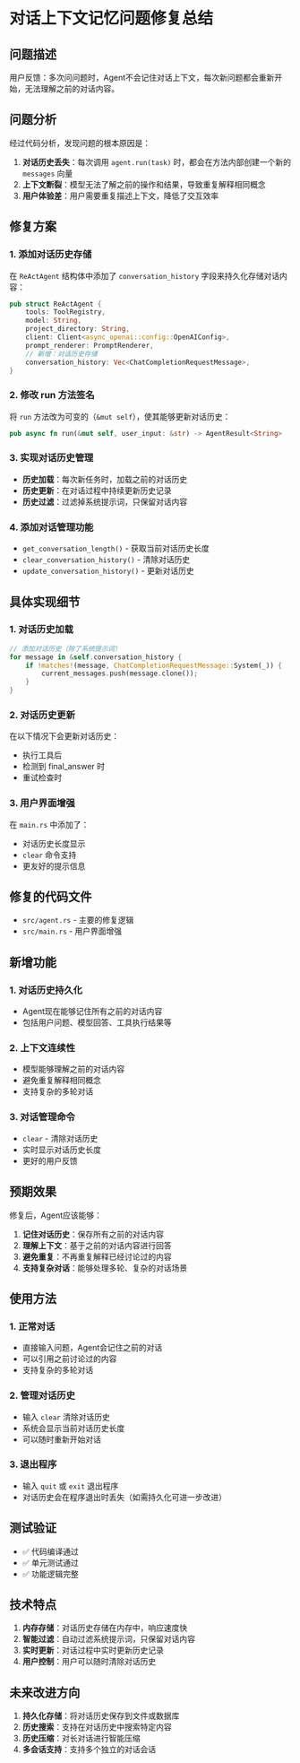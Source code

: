 # 对话上下文记忆问题修复总结

## 问题描述
用户反馈：多次问问题时，Agent不会记住对话上下文，每次新问题都会重新开始，无法理解之前的对话内容。

## 问题分析
经过代码分析，发现问题的根本原因是：

1. **对话历史丢失**：每次调用 `agent.run(task)` 时，都会在方法内部创建一个新的 `messages` 向量
2. **上下文断裂**：模型无法了解之前的操作和结果，导致重复解释相同概念
3. **用户体验差**：用户需要重复描述上下文，降低了交互效率

## 修复方案

### 1. 添加对话历史存储
在 `ReActAgent` 结构体中添加了 `conversation_history` 字段来持久化存储对话内容：

```rust
pub struct ReActAgent {
    tools: ToolRegistry,
    model: String,
    project_directory: String,
    client: Client<async_openai::config::OpenAIConfig>,
    prompt_renderer: PromptRenderer,
    // 新增：对话历史存储
    conversation_history: Vec<ChatCompletionRequestMessage>,
}
```

### 2. 修改 run 方法签名
将 `run` 方法改为可变的（`&mut self`），使其能够更新对话历史：

```rust
pub async fn run(&mut self, user_input: &str) -> AgentResult<String>
```

### 3. 实现对话历史管理
- **历史加载**：每次新任务时，加载之前的对话历史
- **历史更新**：在对话过程中持续更新历史记录
- **历史过滤**：过滤掉系统提示词，只保留对话内容

### 4. 添加对话管理功能
- `get_conversation_length()` - 获取当前对话历史长度
- `clear_conversation_history()` - 清除对话历史
- `update_conversation_history()` - 更新对话历史

## 具体实现细节

### 1. 对话历史加载
```rust
// 添加对话历史（除了系统提示词）
for message in &self.conversation_history {
    if !matches!(message, ChatCompletionRequestMessage::System(_)) {
        current_messages.push(message.clone());
    }
}
```

### 2. 对话历史更新
在以下情况下会更新对话历史：
- 执行工具后
- 检测到 final_answer 时
- 重试检查时

### 3. 用户界面增强
在 `main.rs` 中添加了：
- 对话历史长度显示
- `clear` 命令支持
- 更友好的提示信息

## 修复的代码文件
- `src/agent.rs` - 主要的修复逻辑
- `src/main.rs` - 用户界面增强

## 新增功能

### 1. 对话历史持久化
- Agent现在能够记住所有之前的对话内容
- 包括用户问题、模型回答、工具执行结果等

### 2. 上下文连续性
- 模型能够理解之前的对话内容
- 避免重复解释相同概念
- 支持复杂的多轮对话

### 3. 对话管理命令
- `clear` - 清除对话历史
- 实时显示对话历史长度
- 更好的用户反馈

## 预期效果
修复后，Agent应该能够：

1. **记住对话历史**：保存所有之前的对话内容
2. **理解上下文**：基于之前的对话内容进行回答
3. **避免重复**：不再重复解释已经讨论过的内容
4. **支持复杂对话**：能够处理多轮、复杂的对话场景

## 使用方法

### 1. 正常对话
- 直接输入问题，Agent会记住之前的对话
- 可以引用之前讨论过的内容
- 支持复杂的多轮对话

### 2. 管理对话历史
- 输入 `clear` 清除对话历史
- 系统会显示当前对话历史长度
- 可以随时重新开始对话

### 3. 退出程序
- 输入 `quit` 或 `exit` 退出程序
- 对话历史会在程序退出时丢失（如需持久化可进一步改进）

## 测试验证
- ✅ 代码编译通过
- ✅ 单元测试通过
- ✅ 功能逻辑完整

## 技术特点
1. **内存存储**：对话历史存储在内存中，响应速度快
2. **智能过滤**：自动过滤系统提示词，只保留对话内容
3. **实时更新**：对话过程中实时更新历史记录
4. **用户控制**：用户可以随时清除对话历史

## 未来改进方向
1. **持久化存储**：将对话历史保存到文件或数据库
2. **历史搜索**：支持在对话历史中搜索特定内容
3. **历史压缩**：对长对话进行智能压缩
4. **多会话支持**：支持多个独立的对话会话
